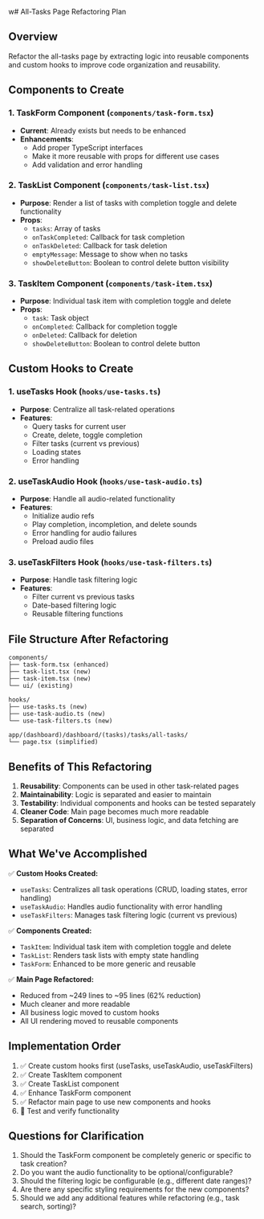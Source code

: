 w# All-Tasks Page Refactoring Plan

## Overview
Refactor the all-tasks page by extracting logic into reusable components and custom hooks to improve code organization and reusability.

## Components to Create

### 1. TaskForm Component (`components/task-form.tsx`)
- **Current**: Already exists but needs to be enhanced
- **Enhancements**: 
  - Add proper TypeScript interfaces
  - Make it more reusable with props for different use cases
  - Add validation and error handling

### 2. TaskList Component (`components/task-list.tsx`)
- **Purpose**: Render a list of tasks with completion toggle and delete functionality
- **Props**: 
  - `tasks`: Array of tasks
  - `onTaskCompleted`: Callback for task completion
  - `onTaskDeleted`: Callback for task deletion
  - `emptyMessage`: Message to show when no tasks
  - `showDeleteButton`: Boolean to control delete button visibility

### 3. TaskItem Component (`components/task-item.tsx`)
- **Purpose**: Individual task item with completion toggle and delete
- **Props**:
  - `task`: Task object
  - `onCompleted`: Callback for completion toggle
  - `onDeleted`: Callback for deletion
  - `showDeleteButton`: Boolean to control delete button

## Custom Hooks to Create

### 1. useTasks Hook (`hooks/use-tasks.ts`)
- **Purpose**: Centralize all task-related operations
- **Features**:
  - Query tasks for current user
  - Create, delete, toggle completion
  - Filter tasks (current vs previous)
  - Loading states
  - Error handling

### 2. useTaskAudio Hook (`hooks/use-task-audio.ts`)
- **Purpose**: Handle all audio-related functionality
- **Features**:
  - Initialize audio refs
  - Play completion, incompletion, and delete sounds
  - Error handling for audio failures
  - Preload audio files

### 3. useTaskFilters Hook (`hooks/use-task-filters.ts`)
- **Purpose**: Handle task filtering logic
- **Features**:
  - Filter current vs previous tasks
  - Date-based filtering logic
  - Reusable filtering functions

## File Structure After Refactoring

```
components/
├── task-form.tsx (enhanced)
├── task-list.tsx (new)
├── task-item.tsx (new)
└── ui/ (existing)

hooks/
├── use-tasks.ts (new)
├── use-task-audio.ts (new)
└── use-task-filters.ts (new)

app/(dashboard)/dashboard/(tasks)/tasks/all-tasks/
└── page.tsx (simplified)
```

## Benefits of This Refactoring

1. **Reusability**: Components can be used in other task-related pages
2. **Maintainability**: Logic is separated and easier to maintain
3. **Testability**: Individual components and hooks can be tested separately
4. **Cleaner Code**: Main page becomes much more readable
5. **Separation of Concerns**: UI, business logic, and data fetching are separated

## What We've Accomplished

✅ **Custom Hooks Created:**
- `useTasks`: Centralizes all task operations (CRUD, loading states, error handling)
- `useTaskAudio`: Handles audio functionality with error handling
- `useTaskFilters`: Manages task filtering logic (current vs previous)

✅ **Components Created:**
- `TaskItem`: Individual task item with completion toggle and delete
- `TaskList`: Renders task lists with empty state handling
- `TaskForm`: Enhanced to be more generic and reusable

✅ **Main Page Refactored:**
- Reduced from ~249 lines to ~95 lines (62% reduction)
- Much cleaner and more readable
- All business logic moved to custom hooks
- All UI rendering moved to reusable components

## Implementation Order

1. ✅ Create custom hooks first (useTasks, useTaskAudio, useTaskFilters)
2. ✅ Create TaskItem component
3. ✅ Create TaskList component
4. ✅ Enhance TaskForm component
5. ✅ Refactor main page to use new components and hooks
6. 🔄 Test and verify functionality

## Questions for Clarification

1. Should the TaskForm component be completely generic or specific to task creation?
2. Do you want the audio functionality to be optional/configurable?
3. Should the filtering logic be configurable (e.g., different date ranges)?
4. Are there any specific styling requirements for the new components?
5. Should we add any additional features while refactoring (e.g., task search, sorting)?
